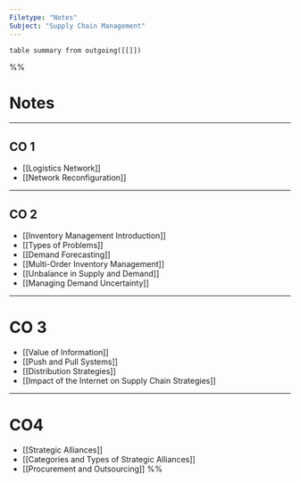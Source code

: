 ```yaml
---
Filetype: "Notes"
Subject: "Supply Chain Management"
---
```


```dataview 
table summary from outgoing([[]])
```

%%
# Notes
___
## CO 1 
- [[Logistics Network]]
- [[Network Reconfiguration]]
___
## CO 2
- [[Inventory Management Introduction]]
- [[Types of Problems]]
- [[Demand Forecasting]]
- [[Multi-Order Inventory Management]]
- [[Unbalance in Supply and Demand]]
- [[Managing Demand Uncertainty]]
___
# CO 3
- [[Value of Information]]
- [[Push and Pull Systems]]
- [[Distribution Strategies]]
- [[Impact of the Internet on Supply Chain Strategies]]
___
# CO4
- [[Strategic Alliances]]
- [[Categories and Types of Strategic Alliances]]
- [[Procurement and Outsourcing]]
%%